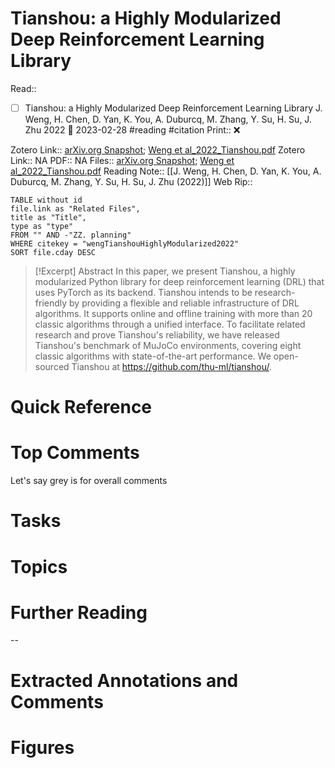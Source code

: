 

# Tianshou: a Highly Modularized Deep Reinforcement Learning Library
Read:: 
- [ ] Tianshou: a Highly Modularized Deep Reinforcement Learning Library J. Weng, H. Chen, D. Yan, K. You, A. Duburcq, M. Zhang, Y. Su, H. Su, J. Zhu 2022 🛫 2023-02-28 #reading #citation
Print::  ❌

Zotero Link:: [arXiv.org Snapshot](zotero://open-pdf/library/items/JTRMM9FZ); [Weng et al_2022_Tianshou.pdf](zotero://open-pdf/library/items/2CIIBHBC)
Zotero Link:: NA
PDF:: NA
Files:: [arXiv.org Snapshot](file:///C:%5CUsers%5Cmichaelt%5CInsync%5Cm@tarlton.info%5CGoogle%20Drive%5C06.%20Zotero%5Cstorage%5CJTRMM9FZ%5C2107.html); [Weng et al_2022_Tianshou.pdf](file:///C:%5CUsers%5Cmichaelt%5CInsync%5Cm@tarlton.info%5CGoogle%20Drive%5C06.%20Zotero%5Cstorage_new%5CarXiv_2022%5CWeng%20et%20al_2022_Tianshou.pdf)
Reading Note:: [[J. Weng, H. Chen, D. Yan, K. You, A. Duburcq, M. Zhang, Y. Su, H. Su, J. Zhu (2022)]]
Web Rip:: 

```dataview
TABLE without id
file.link as "Related Files",
title as "Title",
type as "type"
FROM "" AND -"ZZ. planning"
WHERE citekey = "wengTianshouHighlyModularized2022" 
SORT file.cday DESC
```


> [!Excerpt] Abstract
> In this paper, we present Tianshou, a highly modularized Python library for deep reinforcement learning (DRL) that uses PyTorch as its backend. Tianshou intends to be research-friendly by providing a flexible and reliable infrastructure of DRL algorithms. It supports online and offline training with more than 20 classic algorithms through a unified interface. To facilitate related research and prove Tianshou's reliability, we have released Tianshou's benchmark of MuJoCo environments, covering eight classic algorithms with state-of-the-art performance. We open-sourced Tianshou at https://github.com/thu-ml/tianshou/.


# Quick Reference

# Top Comments

Let's say grey is for overall comments

# Tasks

# Topics


# Further Reading 
 

--
# Extracted Annotations and Comments


# Figures